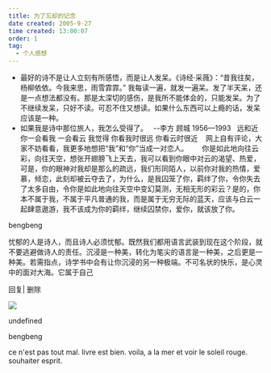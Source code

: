 ```yaml
---
title: 为了忘却的记念 
date created: 2005-9-27
time created: 13:00:07
order: 1
tag:
  - 个人感想
---
```

- 最好的诗不是让人立刻有所感悟，而是让人发呆。《诗经·采薇》：“昔我往矣，杨柳依依。今我来思，雨雪霏霏。” 我每读一遍，就发一遍呆。发了半天呆，还是一点想法都没有。那是太深切的感伤，是我所不能体会的，只能发呆。为了不继续发呆，只好不读。可忍不住又想读。如果什么东西可以上瘾的话，发呆应该是一种。
- 如果我是诗中那位旅人，我怎么受得了。   --李方 顾城 1956—1993
 
  远和近
  你一会看我
  一会看云
  我觉得
  你看我时很远
  你看云时很近
   
   网上自有评论，大家不妨看看，我更多地想把“我”和“你”当成一对恋人。      
   你是如此地向往云彩，向往天空，想张开翅膀飞上天去，我可以看到你眼中对云的渴望、热爱，可是，你的眼神对我却是那么的疏远，我们形同陌人，以前你对我的热情，爱慕，倾恋，此刻却被云夺去了，为什么，是我囚笼了你，羁绊了你，令你失去了太多自由，令你是如此地向往天空中变幻莫测，无相无形的彩云？是的，你本不属于我，不属于平凡普通的我，而是属于无穷无际的蓝天，应该与白云一起肆意遨游，我不该成为你的羁绊，继续囚禁你，爱你，就该放了你。



bengbeng

忧郁的人是诗人，而且诗人必须忧郁。既然我们都用语言武装到现在这个阶段，就不要逃避做诗人的责任。沉浸是一种美，转化为笔尖的语言是一种美，之后更是一种美。若需指点，诗学书中会有让你沉浸的另一种极端。不可名状的快乐，是心灵中的面对大海。它属于自己

回复| 删除

![](http://b.bst.126.net/common/face60.png)

undefined

bengbeng

ce n'est pas tout mal. livre est bien. voila, a la mer et voir le soleil rouge. souhaiter esprit.